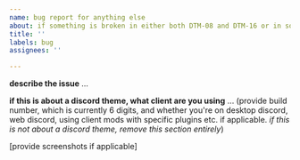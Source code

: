 ```yaml
---
name: bug report for anything else
about: if something is broken in either both DTM-08 and DTM-16 or in something else
title: ''
labels: bug
assignees: ''

---
```


**describe the issue**
...

**if this is about a discord theme, what client are you using**
... (provide build number, which is currently 6 digits, and whether you're on desktop discord, web discord, using client mods with specific plugins etc. if applicable. *if this is not about a discord theme, remove this section entirely*)

[provide screenshots if applicable]
